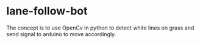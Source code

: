 # lane-follow-bot
The concept is to use OpenCv in python to detect white lines on grass and send signal to arduino to move accordingly.
